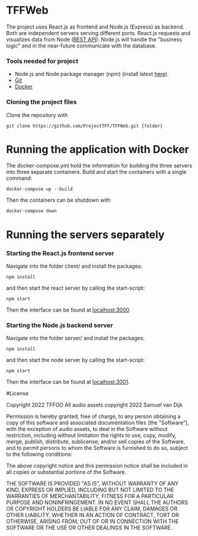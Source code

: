 # TFFWeb

The project uses React.js as frontend and Node.js (Express) as backend. Both are independent servers serving different ports. React.js requests and visualizes data from Node ([REST API](https://www.redhat.com/en/topics/api/what-is-a-rest-api)). Node.js will handle the "business logic" and in the near-future communicate with the database.

### Tools needed for project

- Node.js and Node package manager (npm) (install latest [here](https://nodejs.org/en/)).
- [Git](https://git-scm.com/downloads)
- [Docker](https://www.docker.com/)

### Cloning the project files

Clone the repository with

```
git clone https://github.com/ProjectTFF/TFFWeb.git {folder}
```

# Running the application with Docker

The docker-compose.yml hold the information for building the three servers into three separate containers. Build and start the containers with a single command:

```
docker-compose up --build
```

Then the containers can be shutdown with

```
docker-compose down
```

# Running the servers separately

### Starting the React.js frontend server

Navigate into the folder client/ and install the packages:
```
npm install
```
and then start the react server by calling the start-script:
```
npm start
```
Then the interface can be found at [localhost:3000](http://localhost:3000).

### Starting the Node.js backend server

Navigate into the folder server/ and install the packages:
```
npm install
```
and then start the node server by calling the start-script:
```
npm start
```
Then the interface can be found at [localhost:3001](http://localhost:3001).

#License

Copyright 2022 TFFGO
All audio assets copyright 2022 Samuel van Dijk

Permission is hereby granted, free of charge, to any person obtaining a copy of this software and associated documentation files (the "Software"), with the exception of audio assets, to deal in the Software without restriction, including without limitation the rights to use, copy, modify, merge, publish, distribute, sublicense, and/or sell copies of the Software, and to permit persons to whom the Software is furnished to do so, subject to the following conditions:

The above copyright notice and this permission notice shall be included in all copies or substantial portions of the Software.

THE SOFTWARE IS PROVIDED "AS IS", WITHOUT WARRANTY OF ANY KIND, EXPRESS OR IMPLIED, INCLUDING BUT NOT LIMITED TO THE WARRANTIES OF MERCHANTABILITY, FITNESS FOR A PARTICULAR PURPOSE AND NONINFRINGEMENT. IN NO EVENT SHALL THE AUTHORS OR COPYRIGHT HOLDERS BE LIABLE FOR ANY CLAIM, DAMAGES OR OTHER LIABILITY, WHETHER IN AN ACTION OF CONTRACT, TORT OR OTHERWISE, ARISING FROM, OUT OF OR IN CONNECTION WITH THE SOFTWARE OR THE USE OR OTHER DEALINGS IN THE SOFTWARE.
